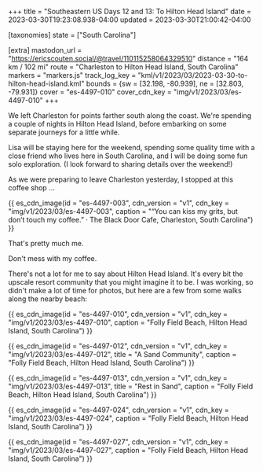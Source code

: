 +++
title = "Southeastern US Days 12 and 13: To Hilton Head Island"
date = 2023-03-30T19:23:08.938-04:00
updated = 2023-03-30T21:00:42-04:00

[taxonomies]
state = ["South Carolina"]

[extra]
mastodon_url = "https://ericscouten.social/@travel/110115258064329510"
distance = "164 km / 102 mi"
route = "Charleston to Hilton Head Island, South Carolina"
markers = "markers.js"
track_log_key = "kml/v1/2023/03/2023-03-30-to-hilton-head-island.kml"
bounds = {sw = [32.198, -80.939], ne = [32.803, -79.931]}
cover = "es-4497-010"
cover_cdn_key = "img/v1/2023/03/es-4497-010"
+++

We left Charleston for points farther south along the coast. We're spending a couple of nights in Hilton Head Island, before embarking on some separate journeys for a little while.

<!-- more -->

Lisa will be staying here for the weekend, spending some quality time with a close friend who lives here in South Carolina, and I will be doing some fun solo exploration. (I look forward to sharing details over the weekend!)

As we were preparing to leave Charleston yesterday, I stopped at this coffee shop ...

{{ es_cdn_image(id = "es-4497-003", cdn_version = "v1", cdn_key = "img/v1/2023/03/es-4497-003", caption = "“You can kiss my grits, but don’t touch my coffee.” · The Black Door Cafe, Charleston, South Carolina") }}

That's pretty much me.

Don't mess with my coffee.

There's not a lot for me to say about Hilton Head Island. It's every bit the upscale resort community that you might imagine it to be. I was working, so didn't make a lot of time for photos, but here are a few from some walks along the nearby beach:

{{ es_cdn_image(id = "es-4497-010", cdn_version = "v1", cdn_key = "img/v1/2023/03/es-4497-010", caption = "Folly Field Beach, Hilton Head Island, South Carolina") }}

{{ es_cdn_image(id = "es-4497-012", cdn_version = "v1", cdn_key = "img/v1/2023/03/es-4497-012", title = "A Sand Community", caption = "Folly Field Beach, Hilton Head Island, South Carolina") }}

{{ es_cdn_image(id = "es-4497-013", cdn_version = "v1", cdn_key = "img/v1/2023/03/es-4497-013", title = "Rest in Sand", caption = "Folly Field Beach, Hilton Head Island, South Carolina") }}

{{ es_cdn_image(id = "es-4497-024", cdn_version = "v1", cdn_key = "img/v1/2023/03/es-4497-024", caption = "Folly Field Beach, Hilton Head Island, South Carolina") }}

{{ es_cdn_image(id = "es-4497-027", cdn_version = "v1", cdn_key = "img/v1/2023/03/es-4497-027", caption = "Folly Field Beach, Hilton Head Island, South Carolina") }}

